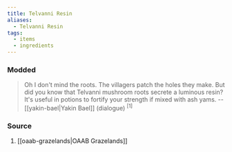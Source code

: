 ```yaml
---
title: Telvanni Resin
aliases:
  - Telvanni Resin
tags:
  - items
  - ingredients
---
```

### Modded
> Oh I don't mind the roots. The villagers patch the holes they make. But did you know that Telvanni mushroom roots secrete a luminous resin? It's useful in potions to fortify your strength if mixed with ash yams.
> -- [[yakin-bael|Yakin Bael]] (dialogue) <sup>[1]</sup>
### Source
1. [[oaab-grazelands|OAAB Grazelands]]